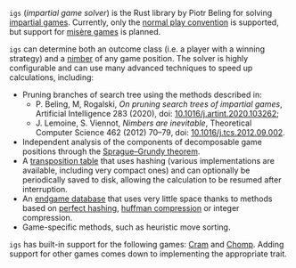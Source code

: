 `igs` (*impartial game solver*) is the Rust library by Piotr Beling for solving [impartial games](https://en.wikipedia.org/wiki/Impartial_game). Currently, only the [normal play convention](https://en.wikipedia.org/wiki/Normal_play_convention) is supported, but support for [misère games](https://en.wikipedia.org/wiki/Mis%C3%A8re#Mis%C3%A8re_game) is planned.

`igs` can determine both an outcome class (i.e. a player with a winning strategy) and a [nimber](https://en.wikipedia.org/wiki/Nimber) of any game position. The solver is highly configurable and can use many advanced techniques to speed up calculations, including:
*  Pruning branches of search tree using the methods described in:
   *  P. Beling, M, Rogalski, *On pruning search trees of impartial games*, Artificial Intelligence 283 (2020), doi: [10.1016/j.artint.2020.103262](https://doi.org/10.1016/j.artint.2020.103262);
   *  J. Lemoine, S. Viennot, *Nimbers are inevitable*, Theoretical Computer Science 462 (2012) 70–79, doi: [10.1016/j.tcs.2012.09.002](https://doi.org/10.1016/j.tcs.2012.09.002).
*  Independent analysis of the components of decomposable game positions through the [Sprague–Grundy theorem](https://en.wikipedia.org/wiki/Sprague%E2%80%93Grundy_theorem).
*  A [transposition table](https://en.wikipedia.org/wiki/Transposition_table) that uses hashing (various implementations are available, including very compact ones) and can optionally be periodically saved to disk, allowing the calculation to be resumed after interruption.
*  An [endgame database](https://en.wikipedia.org/wiki/Endgame_tablebase) that uses very little space thanks to methods based on [perfect hashing](https://en.wikipedia.org/wiki/Perfect_hash_function), [huffman compression](https://en.wikipedia.org/wiki/Huffman_coding) or integer compression.
*  Game-specific methods, such as heuristic move sorting.

`igs` has built-in support for the following games: [Cram](<https://en.wikipedia.org/wiki/Cram_(game)>) and [Chomp](https://en.wikipedia.org/wiki/Chomp). Adding support for other games comes down to implementing the appropriate trait.